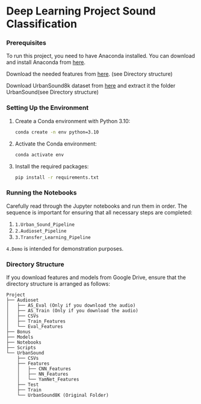 # Deep Learning Project Sound Classification 

### Prerequisites

To run this project, you need to have Anaconda installed. You can download and install Anaconda from [here](https://www.anaconda.com/products/distribution).

Download the needed features from [here](https://drive.google.com/drive/folders/1vToSq-XES05nR0M9EYnIx2RIOulwXXpi?usp=sharing). (see Directory structure)

Download UrbanSound8k dataset from [here](https://urbansounddataset.weebly.com/urbansound8k.html) and extract it the folder UrbanSound(see Directory structure)

### Setting Up the Environment

1. Create a Conda environment with Python 3.10:
    ```bash
    conda create -n env python=3.10
    ```

2. Activate the Conda environment:
    ```bash
    conda activate env
    ```

3. Install the required packages:
    ```bash
    pip install -r requirements.txt
    ```

### Running the Notebooks

Carefully read through the Jupyter notebooks and run them in order. The sequence is important for ensuring that all necessary steps are completed:

1. `1.Urban_Sound_Pipeline`
2. `2.Audioset_Pipeline`
3. `3.Transfer_Learning_Pipeline`

`4.Demo` is intended for demonstration purposes.

### Directory Structure

If you download features and models from Google Drive, ensure that the directory structure is arranged as follows:
```
Project
├── Audioset
│   ├── AS_Eval (Only if you download the audio)
│   ├── AS_Train (Only if you download the audio)
│   ├── CSVs
│   ├── Train_Features
│   └── Eval_Features
├── Bonus
├── Models
├── Notebooks
├── Scripts
└── UrbanSound
    ├── CSVs
    ├── Features
    │   ├── CNN_Features
    │   ├── NN_Features
    │   └── YamNet_Features
    ├── Test
    ├── Train
    └── UrbanSound8K (Original Folder)
```

